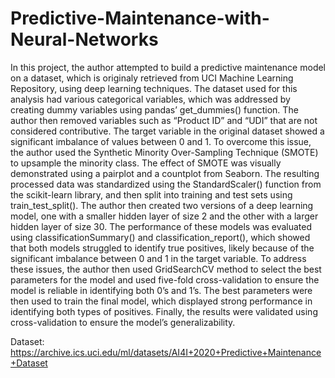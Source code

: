# Predictive-Maintenance-with-Neural-Networks

In this project, the author attempted to build a predictive maintenance model on a dataset, which is originaly retrieved from UCI Machine Learning Repository, using deep learning techniques. The dataset used for this analysis had various categorical variables, which was addressed by creating dummy variables using pandas’ get_dummies() function. The author then removed variables such as “Product ID” and “UDI” that are not considered contributive.
The target variable in the original dataset showed a significant imbalance of values between 0 and 1. To overcome this issue, the author used the Synthetic Minority Over-Sampling Technique (SMOTE) to upsample the minority class. The effect of SMOTE was visually demonstrated using a pairplot and a countplot from Seaborn.
The resulting processed data was standardized using the StandardScaler() function from the scikit-learn library, and then split into training and test sets using train_test_split(). The author then created two versions of a deep learning model, one with a smaller hidden layer of size 2 and the other with a larger hidden layer of size 30. The performance of these models was evaluated using classificationSummary() and classification_report(), which showed that both models struggled to identify true positives, likely because of the significant imbalance between 0 and 1 in the target variable.
To address these issues, the author then used GridSearchCV method to select the best parameters for the model and used five-fold cross-validation to ensure the model is reliable in identifying both 0’s and 1’s. The best parameters were then used to train the final model, which displayed strong performance in identifying both types of positives. Finally, the results were validated using cross-validation to ensure the model’s generalizability.

Dataset: https://archive.ics.uci.edu/ml/datasets/AI4I+2020+Predictive+Maintenance+Dataset
